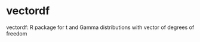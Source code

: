 vectordf
========

vectordf: R package for t and Gamma distributions with vector of degrees of freedom
